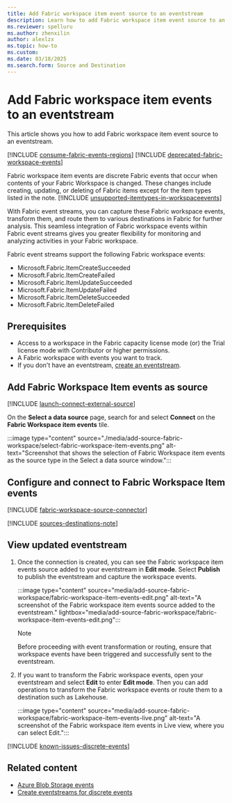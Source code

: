 ```yaml
---
title: Add Fabric workspace item event source to an eventstream
description: Learn how to add Fabric workspace item event source to an eventstream. This feature is currently in preview.
ms.reviewer: spelluru
ms.author: zhenxilin
author: alexlzx
ms.topic: how-to
ms.custom:
ms.date: 03/18/2025
ms.search.form: Source and Destination
---
```


# Add Fabric workspace item events to an eventstream 

This article shows you how to add Fabric workspace item event source to an eventstream.



[!INCLUDE [consume-fabric-events-regions](../../real-time-hub/includes/consume-fabric-events-regions.md)]
[!INCLUDE [deprecated-fabric-workspace-events](../../real-time-hub/includes/deprecated-fabric-workspace-events.md)]

Fabric workspace item events are discrete Fabric events that occur when contents of your Fabric Workspace is changed. These changes include creating, updating, or deleting of Fabric items except for the item types listed in the note.
[!INCLUDE [unsupported-itemtypes-in-workspaceevents](../../real-time-hub/includes/unsupported-itemtypes-in-workspaceevents.md)]

With Fabric event streams, you can capture these Fabric workspace events, transform them, and route them to various destinations in Fabric for further analysis. This seamless integration of Fabric workspace events within Fabric event streams gives you greater flexibility for monitoring and analyzing activities in your Fabric workspace.

Fabric event streams support the following Fabric workspace events:

- Microsoft.Fabric.ItemCreateSucceeded
- Microsoft.Fabric.ItemCreateFailed
- Microsoft.Fabric.ItemUpdateSucceeded
- Microsoft.Fabric.ItemUpdateFailed
- Microsoft.Fabric.ItemDeleteSucceeded
- Microsoft.Fabric.ItemDeleteFailed


## Prerequisites

- Access to a workspace in the Fabric capacity license mode (or) the Trial license mode with Contributor or higher permissions. 
- A Fabric workspace with events you want to track.
- If you don't have an eventstream, [create an eventstream](create-manage-an-eventstream.md). 


## Add Fabric Workspace Item events as source

[!INCLUDE [launch-connect-external-source](./includes/launch-connect-external-source.md)]

On the **Select a data source** page, search for and select **Connect** on the **Fabric Workspace item events** tile.

:::image type="content" source="./media/add-source-fabric-workspace/select-fabric-workspace-item-events.png" alt-text="Screenshot that shows the selection of Fabric Workspace item events as the source type in the Select a data source window.":::


## Configure and connect to Fabric Workspace Item events
[!INCLUDE [fabric-workspace-source-connector](includes/fabric-workspace-source-connector.md)]

[!INCLUDE [sources-destinations-note](./includes/sources-destinations-note.md)]

## View updated eventstream

1. Once the connection is created, you can see the Fabric workspace item events source added to your eventstream in **Edit mode**. Select **Publish** to publish the eventstream and capture the workspace events.

    :::image type="content" source="media/add-source-fabric-workspace/fabric-workspace-item-events-edit.png" alt-text="A screenshot of the Fabric workspace item events source added to the eventstream." lightbox="media/add-source-fabric-workspace/fabric-workspace-item-events-edit.png":::

    > [!NOTE]
    > Before proceeding with event transformation or routing, ensure that workspace events have been triggered and successfully sent to the eventstream.
1. If you want to transform the Fabric workspace events, open your eventstream and select **Edit** to enter **Edit mode**. Then you can add operations to transform the Fabric workspace events or route them to a destination such as Lakehouse.

    :::image type="content" source="media/add-source-fabric-workspace/fabric-workspace-item-events-live.png" alt-text="A screenshot of the Fabric workspace item events in Live view, where you can select Edit.":::

[!INCLUDE [known-issues-discrete-events](./includes/known-issues-discrete-events.md)]




## Related content

- [Azure Blob Storage events](add-source-azure-blob-storage.md)
- [Create eventstreams for discrete events](create-eventstreams-discrete-events.md)
